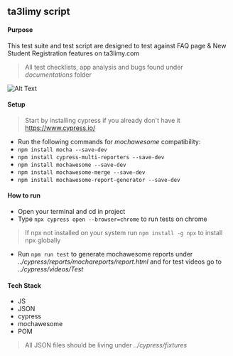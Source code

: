 ## ta3limy script

#### Purpose

This test suite and test script are designed to test against FAQ page & New Student Registration features on ta3limy.com
> All test checklists, app analysis and bugs found under *documentations* folder

![Alt Text](https://drive.google.com/uc?export=view&id=1UpAOkBk8tPtn5NUcb6-VrHIcZ70_jvtz)

#### Setup

> Start by installing cypress if you already don't have it https://www.cypress.io/

+ Run the following commands for *mochawesome* compatibility:
+ ``npm install mocha --save-dev``
+ ``npm install cypress-multi-reporters --save-dev``
+ ``npm install mochawesome --save-dev``
+ ``npm install mochawesome-merge --save-dev``
+ ``npm install mochawesome-report-generator --save-dev``

#### How to run

+ Open your terminal and cd in project
+ Type ``npx cypress open --browser=chrome`` to run tests on chrome
> If npx not installed on your system run ``npm install -g npx`` to install npx globally
+ Run ``npm run test`` to generate mochawesome reports under *../cypress/reports/mochareports/report.html* and for test videos go to *../cypress/videos/Test*

#### Tech Stack

+ JS
+ JSON
+ cypress
+ mochawesome
+ POM

> All JSON files should be living under *../cypress/fixtures*
